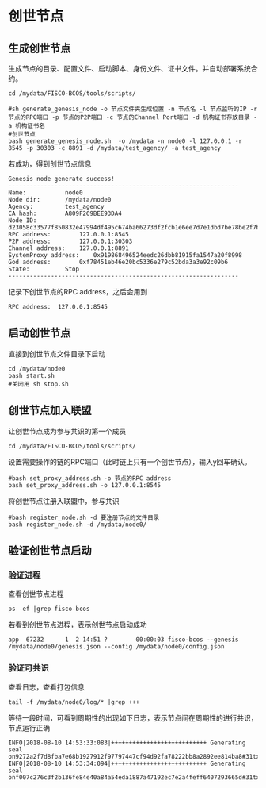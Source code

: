 # 创世节点

## 生成创世节点

生成节点的目录、配置文件、启动脚本、身份文件、证书文件。并自动部署系统合约。

``` shell
cd /mydata/FISCO-BCOS/tools/scripts/

#sh generate_genesis_node -o 节点文件夹生成位置 -n 节点名 -l 节点监听的IP -r 节点的RPC端口 -p 节点的P2P端口 -c 节点的Channel Port端口 -d 机构证书存放目录 -a 机构证书名
#创世节点
bash generate_genesis_node.sh  -o /mydata -n node0 -l 127.0.0.1 -r 8545 -p 30303 -c 8891 -d /mydata/test_agency/ -a test_agency
```

若成功，得到创世节点信息

``` log
Genesis node generate success!
-----------------------------------------------------------------
Name:			node0
Node dir:		/mydata/node0
Agency:			test_agency
CA hash:		A809F269BEE93DA4
Node ID:		d23058c33577f850832e47994df495c674ba66273df2fcb1e6ee7d7e1dbd7be78be2f7b302c9d15842110b3db6239da2aa98ddf68e512b452df748d3d3e4c1cd
RPC address:		127.0.0.1:8545
P2P address:		127.0.0.1:30303
Channel address:	127.0.0.1:8891
SystemProxy address:	0x919868496524eedc26dbb81915fa1547a20f8998
God address:		0xf78451eb46e20bc5336e279c52bda3a3e92c09b6
State:			Stop
-----------------------------------------------------------------
```

记录下创世节点的RPC address，之后会用到

``` log
RPC address:  127.0.0.1:8545
```

## 启动创世节点

直接到创世节点文件目录下启动

``` shell
cd /mydata/node0
bash start.sh
#关闭用 sh stop.sh
```

## 创世节点加入联盟

让创世节点成为参与共识的第一个成员

``` shell
cd /mydata/FISCO-BCOS/tools/scripts/
```

设置需要操作的链的RPC端口（此时链上只有一个创世节点），输入y回车确认。

``` shell
#bash set_proxy_address.sh -o 节点的RPC address
bash set_proxy_address.sh -o 127.0.0.1:8545 
```

将创世节点注册入联盟中，参与共识

``` shell
#bash register_node.sh -d 要注册节点的文件目录
bash register_node.sh -d /mydata/node0/
```



## 验证创世节点启动

### 验证进程

查看创世节点进程

``` shell
ps -ef |grep fisco-bcos
```

若看到创世节点进程，表示创世节点启动成功

``` log
app  67232      1  2 14:51 ?        00:00:03 fisco-bcos --genesis /mydata/node0/genesis.json --config /mydata/node0/config.json
```

### 验证可共识

查看日志，查看打包信息

``` shell
tail -f /mydata/node0/log/* |grep +++
```

等待一段时间，可看到周期性的出现如下日志，表示节点间在周期性的进行共识，节点运行正确

``` log
INFO|2018-08-10 14:53:33:083|+++++++++++++++++++++++++++ Generating seal on9272a2f7d8fba7e68b1927912f97797447cf94d92fa78222bb8a2892ee814ba8#31tx:0,maxtx:0,tq.num=0time:1533884013083
INFO|2018-08-10 14:53:34:094|+++++++++++++++++++++++++++ Generating seal onf007c276c3f2b136fe84e40a84a54eda1887a47192ec7e2a4feff6407293665d#31tx:0,maxtx:0,tq.num=0time:1533884014094
```
